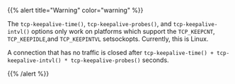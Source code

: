 ---
---
<!-- DISCLAIMER: This file is based on the syslog-ng Open Source Edition documentation https://github.com/balabit/syslog-ng-ose-guides/commit/2f4a52ee61d1ea9ad27cb4f3168b95408fddfdf2 and is used under the terms of The syslog-ng Open Source Edition Documentation License. The file has been modified by Axoflow. -->
{{% alert title="Warning" color="warning" %}}

The `tcp-keepalive-time()`, `tcp-keepalive-probes()`, and `tcp-keepalive-intvl()` options only work on platforms which support the `TCP_KEEPCNT`, `TCP_KEEPIDLE`,and `TCP_KEEPINTVL` setsockopts. Currently, this is Linux.

A connection that has no traffic is closed after `tcp-keepalive-time() + tcp-keepalive-intvl() * tcp-keepalive-probes()` seconds.

{{% /alert %}}
